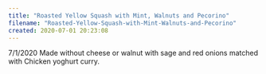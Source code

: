 ```yaml
---
title: "Roasted Yellow Squash with Mint, Walnuts and Pecorino"
filename: "Roasted-Yellow-Squash-with-Mint-Walnuts-and-Pecorino"
created: 2020-07-01 20:23:08
---
```

7/1/2020 Made without cheese or walnut with sage and red onions matched with Chicken yoghurt curry.
